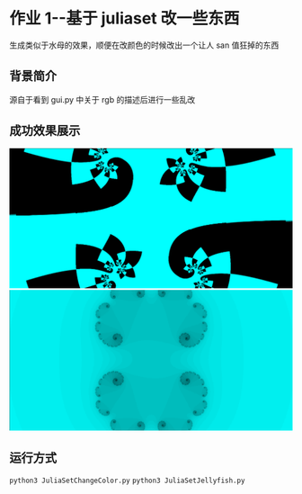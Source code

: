 <!--
 * @Description:
 * @Author: Amamiya
 * @Date: 2022-04-12 15:39:05
 * TechChangeTheWorld
 * WHUROBOCON_Alright_Reserved
-->

# 作业 1--基于 juliaset 改一些东西

生成类似于水母的效果，顺便在改颜色的时候改出一个让人 san 值狂掉的东西

## 背景简介

源自于看到 gui.py 中关于 rgb 的描述后进行一些乱改

## 成功效果展示

![JuliaSetChangeColor](./data/JuliaSetChangeColor.gif)
![JuliaSetJellyfish](./data/JuliaSetJellyfish.gif)

## 运行方式

`python3 JuliaSetChangeColor.py`
`python3 JuliaSetJellyfish.py`
